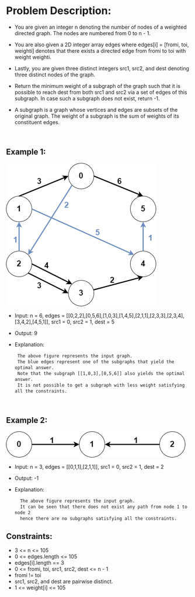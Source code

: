 # Problem Description:

- You are given an integer n denoting the number of nodes of a weighted directed graph. The nodes are numbered from 0 to n - 1.

- You are also given a 2D integer array edges where edges[i] = [fromi, toi, weighti] denotes that there exists a directed edge from fromi to toi with weight weighti.

- Lastly, you are given three distinct integers src1, src2, and dest denoting three distinct nodes of the graph.

- Return the minimum weight of a subgraph of the graph such that it is possible to reach dest from both src1 and src2 via a set of edges of this subgraph. In case such a subgraph does not exist, return -1.

- A subgraph is a graph whose vertices and edges are subsets of the original graph. The weight of a subgraph is the sum of weights of its constituent edges.


<br>

## Example 1:

<img src = "assets/img1.png">

 - Input: n = 6, edges = [[0,2,2],[0,5,6],[1,0,3],[1,4,5],[2,1,1],[2,3,3],[2,3,4],[3,4,2],[4,5,1]], src1 = 0, src2 = 1, dest = 5
 - Output: 9
 - Explanation:

        The above figure represents the input graph.
        The blue edges represent one of the subgraphs that yield the optimal answer. 
        Note that the subgraph [[1,0,3],[0,5,6]] also yields the optimal answer.
        It is not possible to get a subgraph with less weight satisfying all the constraints. 


<br>


## Example 2:

<img src = "assets/img2.png">

- Input: n = 3, edges = [[0,1,1],[2,1,1]], src1 = 0, src2 = 1, dest = 2
- Output: -1
- Explanation:

        The above figure represents the input graph. 
        It can be seen that there does not exist any path from node 1 to node 2
        hence there are no subgraphs satisfying all the constraints.



## Constraints:

- 3 <= n <= 105
- 0 <= edges.length <= 105
- edges[i].length == 3
- 0 <= fromi, toi, src1, src2, dest <= n - 1
- fromi != toi
- src1, src2, and dest are pairwise distinct.
- 1 <= weight[i] <= 105


